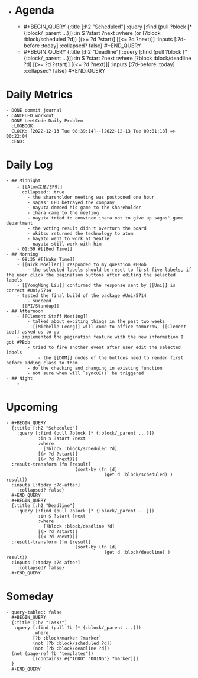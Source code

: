 - # Agenda
	- #+BEGIN_QUERY
	  {:title [:h2 "Scheduled"]
	    :query [:find (pull ?block [* {:block/_parent ...}])
	            :in $ ?start ?next
	            :where
	            (or
	              [?block :block/scheduled ?d])
	            [(>= ?d ?start)]
	            [(<= ?d ?next)]]
	  :inputs [:7d-before :today]
	    :collapsed? false}
	  #+END_QUERY
	- #+BEGIN_QUERY
	  {:title [:h2 "Deadline"]
	    :query [:find (pull ?block [* {:block/_parent ...}])
	            :in $ ?start ?next
	            :where
	              [?block :block/deadline ?d]
	            [(>= ?d ?start)]
	            [(<= ?d ?next)]]
	    :inputs [:7d-before :today]
	    :collapsed? false}
	  #+END_QUERY
# Daily Metrics
	- DONE commit journal
	- CANCELED workout
	- DONE LeetCode Daily Problem
	  :LOGBOOK:
	  CLOCK: [2022-12-13 Tue 08:39:14]--[2022-12-13 Tue 09:01:18] =>  00:22:04
	  :END:
# Daily Log
	- ## Midnight
		- [[Atom之童/EP9]]
		  collapsed:: true
			- the shareholder meeting was postponed one hour
			- sagas' CFO betrayed the company
			- nayuta demoed his game to the shareholder
			- ihara came to the meeting
			- nayuta tried to convince ihara not to give up sagas' game department
			- the voting result didn't overturn the board
			- okitsu returned the technology to atom
			- hayato went to work at Seatle
			- nayuta still work with him
		- 01:59 #[[Bed Time]]
	- ## Morning
		- 08:35 #[[Wake Time]]
		- [[Nick Moeller]] responded to my question #PBob
			- the selected labels should be reset to first five labels, if the user click the pagination buttons after editing the selected labels
		- [[YongMing Liu]] confirmed the response sent by [[Uni]] is correct #Uni/5714
		- tested the final build of the package #Uni/5714
			- succeed
		- [[PI/Standup]]
	- ## Afternoon
		- [[Clement Staff Meeting]]
			- talked about exciting things in the past two weeks
			- [[Michelle Leong]] will come to office tomorrow, [[Clement Lee]] asked us to go
		- implemented the pagination feature with the new information I got #PBob
			- tried to fire another event after user edit the selected labels
				- the [[DOM]] nodes of the buttons need to render first before adding class to them
			- do the checking and changing in existing function
			- not sure when will `syncUI()` be triggered
	- ## Night
		-
# Upcoming
	- #+BEGIN_QUERY
	  {:title [:h2 "Scheduled"]
	    :query [:find (pull ?block [* {:block/_parent ...}])
	            :in $ ?start ?next
	            :where
	              [?block :block/scheduled ?d]
	            [(> ?d ?start)]
	            [(< ?d ?next)]]
	  :result-transform (fn [result]
	                          (sort-by (fn [d]
	                                     (get d :block/scheduled) ) result))    
	  :inputs [:today :7d-after]
	    :collapsed? false}
	  #+END_QUERY
	- #+BEGIN_QUERY
	  {:title [:h2 "Deadline"]
	    :query [:find (pull ?block [* {:block/_parent ...}])
	            :in $ ?start ?next
	            :where
	              [?block :block/deadline ?d]
	            [(> ?d ?start)]
	            [(< ?d ?next)]]
	  :result-transform (fn [result]
	                          (sort-by (fn [d]
	                                     (get d :block/deadline) ) result))    
	  :inputs [:today :7d-after]
	    :collapsed? false}
	  #+END_QUERY
# Someday
	- query-table:: false
	  #+BEGIN_QUERY
	  {:title [:h2 "Tasks"]
	   :query [:find (pull ?b [* {:block/_parent ...}])
	          :where
	          [?b :block/marker ?marker]
	          (not [?b :block/scheduled ?d])
	          (not [?b :block/deadline ?d])
	  (not (page-ref ?b "templates"))
	          [(contains? #{"TODO" "DOING"} ?marker)]]
	  }
	  #+END_QUERY